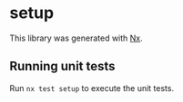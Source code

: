 # setup

This library was generated with [Nx](https://nx.dev).

## Running unit tests

Run `nx test setup` to execute the unit tests.

